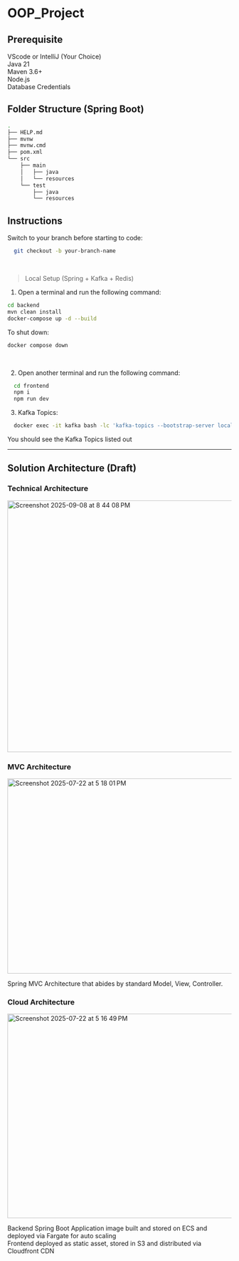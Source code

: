 # OOP_Project

## Prerequisite
VScode or IntelliJ (Your Choice) <br>
Java 21 <br>
Maven 3.6+ <br>
Node.js <br>
Database Credentials <br>

## Folder Structure (Spring Boot)
```bash
.
├── HELP.md
├── mvnw
├── mvnw.cmd
├── pom.xml
└── src
    ├── main
    │   ├── java
    │   └── resources
    └── test
        ├── java
        └── resources
```

## Instructions

Switch to your branch before starting to code:
```bash
  git checkout -b your-branch-name
```

<br>

> Local Setup (Spring + Kafka + Redis)
1. Open a terminal and run the following command:
```bash
cd backend
mvn clean install
docker-compose up -d --build
```

To shut down:
```bash
docker compose down
```

<br>

2. Open another terminal and run the following command:
```bash
  cd frontend
  npm i
  npm run dev
```

3. Kafka Topics:
```bash
  docker exec -it kafka bash -lc 'kafka-topics --bootstrap-server localhost:9092 --list'
```
You should see the Kafka Topics listed out

---


## Solution Architecture (Draft)
### Technical Architecture
<img width="720" height="565" alt="Screenshot 2025-09-08 at 8 44 08 PM" src="https://github.com/user-attachments/assets/2d9b060e-74f9-4f9b-990a-158ebe9ea670" />


### MVC Architecture
<img width="853" height="438" alt="Screenshot 2025-07-22 at 5 18 01 PM" src="https://github.com/user-attachments/assets/0ffc5bb7-eb66-4eca-a817-d3bbfd392e6c" />
<p>
  Spring MVC Architecture that abides by standard Model, View, Controller.
</p>

### Cloud Architecture
<img width="854" height="459" alt="Screenshot 2025-07-22 at 5 16 49 PM" src="https://github.com/user-attachments/assets/65a17bd1-ba1b-411d-9f09-5ea4c500cc3c" />
<p>
  Backend Spring Boot Application image built and stored on ECS and deployed via Fargate for auto scaling <br>
  Frontend deployed as static asset, stored in S3 and distributed via Cloudfront CDN
</p>

